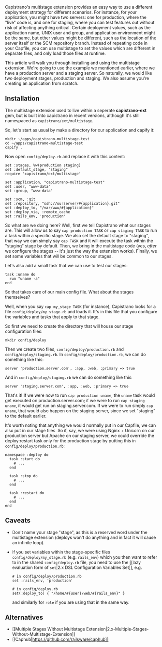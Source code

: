 Capistrano's multistage extension provides an easy way to use a different deployment strategy for different scenarios. For instance, for your application, you might have two servers: one for production, where the "live" code is, and one for staging, where you can test features out without risk of affecting anything critical. Certain deployment values, such as the application name, UNIX user and group, and application environment might be the same, but other values might be different, such as the location of the server itself or the SCM repository branch. Instead of repeating code in your Capfile, you can use multistage to set the values which are different in separate files, and only load those files at runtime.

This article will walk you through installing and using the multistage extension. We're going to use the example we mentioned earlier, where we have a production server and a staging server. So naturally, we would like two deployment stages, production and staging. We also assume you're creating an application from scratch.

## Installation

The multistage extension used to live within a seperate **capistrano-ext** gem, but is built into capistrano in recent versions, although it's still namespaced as `capistrano/ext/multistage`. 

So, let's start as usual by make a directory for our application and capify it:

    mkdir ~/apps/capistrano-multistage-test
    cd ~/apps/capistrano-multistage-test
    capify .

Now open `config/deploy.rb` and replace it with this content:

    set :stages, %w(production staging)
    set :default_stage, "staging"
    require 'capistrano/ext/multistage'
    
    set :application, "capistrano-multistage-test"
    set :user, "www-data"
    set :group, "www-data"
    
    set :scm, :git
    set :repository, "ssh://ourserver/#{application}.git"
    set :deploy_to, "/var/www/#{application}"
    set :deploy_via, :remote_cache
    set :rails_env, 'production'

So what are we doing here? Well, first we tell Capistrano what our stages are. This will allow us to say `cap production TASK` or `cap staging TASK` to run a task within a specific stage. We also set the default stage to "staging", that way we can simply say `cap TASK` and it will execute the task within the "staging" stage by default. Then, we bring in the multistage code (yes, *after* we configure the stages -- it's just the way the extension works). Finally, we set some variables that will be common to our stages.

Let's also add a small task that we can use to test our stages:

    task :uname do
      run "uname -a"
    end

So that takes care of our main config file. What about the stages themselves?

Well, when you say `cap my_stage TASK` (for instance), Capistrano looks for a file `config/deploy/my_stage.rb` and loads it. It's in this file that you configure the variables and tasks that apply to that stage.

So first we need to create the directory that will house our stage configuration files:

    mkdir config/deploy

Then we create two files, `config/deploy/production.rb` and `config/deploy/staging.rb`. In `config/deploy/production.rb`, we can do something like this:

    server 'production.server.com', :app, :web, :primary => true

And in `config/deploy/staging.rb` we can do something like this:

    server 'staging.server.com', :app, :web, :primary => true

That's it! If we were now to run `cap production uname`, the `uname` task would get executed on production.server.com; if we were to run `cap staging uname`, it would get run on staging.server.com. If we were to run simply `cap uname`, that would also happen on the staging server, since we set "staging" to the default earlier.

It's worth noting that anything we would normally put in our Capfile, we can also put in our stage files. So if, say, we were using Nginx + Unicorn on our production server but Apache on our staging server, we could override the deploy:restart task only for the production stage by putting this in `config/deploy/production.rb`:

    namespace :deploy do
      task :start do
        # ...
      end
      
      task :stop do
        # ...
      end
      
      task :restart do
        # ...
      end
    end
    
## Caveats

*   Don't name your stage "stage", as this is a reserved word under the multistage extension (deploys won't do anything and in fact it will cause an infinite loop).
*   If you set variables within the stage-specific files `config/deploy/my_stage.rb` (e.g. `rails_env`) which you then want to refer to in the shared `config/deploy.rb` file, you need to use the [[lazy evaluation form of `set`|2.x DSL Configuration Variables Set]], e.g.

        # in config/deploy/production.rb
        set :rails_env, 'production'

        # in config/deploy.rb
        set(:deploy_to) { "/home/#{user}/web/#{rails_env}" }

    and similarly for `role` if you are using that in the same way.

## Alternatives

* [[Multiple Stages Without Multistage Extension|2.x-Multiple-Stages-Without-Multistage-Extension]]
* [[Caphub|https://github.com/railsware/caphub]]